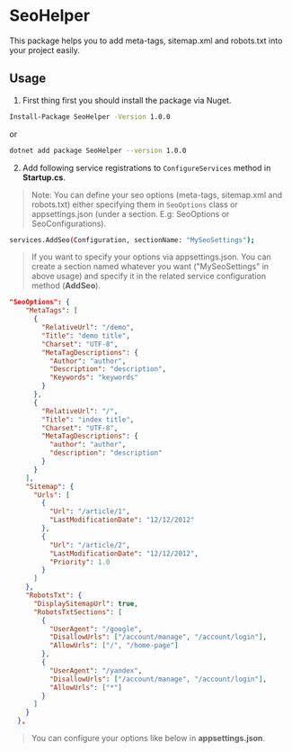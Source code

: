 # SeoHelper

This package helps you to add meta-tags, sitemap.xml and robots.txt into your project easily.

## Usage

1. First thing first you should install the package via Nuget. 
```sh
Install-Package SeoHelper -Version 1.0.0
```
or

```sh
dotnet add package SeoHelper --version 1.0.0
```

2. Add following service registrations to `ConfigureServices` method in **Startup.cs**.
> Note: You can define your seo options (meta-tags, sitemap.xml and robots.txt) either specifying them in `SeoOptions` class or appsettings.json (under a section. E.g: SeoOptions or SeoConfigurations).

```sh
services.AddSeo(Configuration, sectionName: "MySeoSettings");
```
> If you want to specify your options via appsettings.json. You can create a section named whatever you want ("MySeoSettings" in above usage) and specify it in the related service configuration method (**AddSeo**).

```json
"SeoOptions": {
    "MetaTags": [
      { 
        "RelativeUrl": "/demo",
        "Title": "demo title",
        "Charset": "UTF-8",
        "MetaTagDescriptions": {
          "Author": "author",
          "Description": "description",
          "Keywords": "keywords"
        }
      },
      {
        "RelativeUrl": "/",
        "Title": "index title",
        "Charset": "UTF-8",
        "MetaTagDescriptions": {
          "author": "author",
          "description": "description"
        }
      }
    ],
    "Sitemap": {
      "Urls": [
        {
          "Url": "/article/1",
          "LastModificationDate": "12/12/2012"
        },
        {
          "Url": "/article/2",
          "LastModificationDate": "12/12/2012",
          "Priority": 1.0
        }
      ]
    },
    "RobotsTxt": {
      "DisplaySitemapUrl": true,
      "RobotsTxtSections": [
        {
          "UserAgent": "/google",
          "DisallowUrls": ["/account/manage", "/account/login"],
          "AllowUrls": ["/", "/home-page"]
        },
        {
          "UserAgent": "/yandex",
          "DisallowUrls": ["/account/manage", "/account/login"],
          "AllowUrls": ["*"]
        }
      ]
    }
  },
```

> You can configure your options like below in **appsettings.json**.
